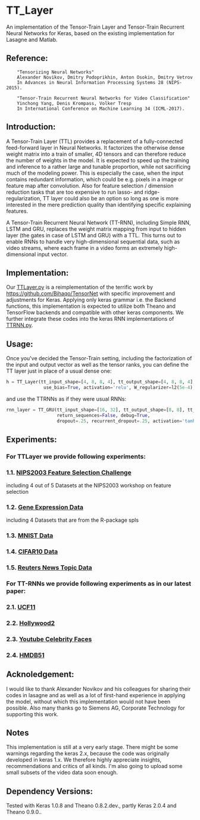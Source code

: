 # TT_Layer
An implementation of the Tensor-Train Layer and Tensor-Train Recurrent Neural Networks for Keras, based on the existing implementation for Lasagne and Matlab.

## Reference:
        "Tensorizing Neural Networks"
        Alexander Novikov, Dmitry Podoprikhin, Anton Osokin, Dmitry Vetrov
        In Advances in Neural Information Processing Systems 28 (NIPS-2015).

        "Tensor-Train Recurrent Neural Networks for Video Classification"
        Yinchong Yang, Denis Krompass, Volker Tresp
        In International Conference on Machine Learning 34 (ICML-2017).

## Introduction:
A Tensor-Train Layer (TTL) provides a replacement of a fully-connected feed-forward layer in Neural Networks. It factorizes the otherwise dense weight matrix into a train of smaller, 4D tensors and can therefore reduce the number of weights in the model. It is expected to speed up the training and inference to a rather large and tunable proportion, while not sacrificing much of the modeling power.
This is especially the case, when the input contains redundant information, which could be e.g. pixels in a image or feature map after convolution. Also for feature selection / dimension reduction tasks that are too expensive to run lasso- and ridge-regularization, TT layer could also be an option so long as one is more interested in the mere prediction quality than identifying specific explaining features.

A Tensor-Train Recurrent Neural Network (TT-RNN), including Simple RNN, LSTM and GRU, replaces the weight matrix mapping from input to hidden layer (the gates in case of LSTM and GRU) with a TTL. This turns out to enable RNNs to handle very high-dimensional sequential data, such as video streams, where each frame in a video forms an extremely high-dimensional input vector. 

## Implementation:
Our [TTLayer.py](../master/TTLayer.py) is a reimplementation of the terrific work by https://github.com/Bihaqo/TensorNet with specific improvement and adjustments for Keras. Applying only keras grammar i.e. the Backend functions, this implementation is expected to utilize both Theano and TensorFlow backends and compatible with other keras components. 
We further integrate these codes into the keras RNN implementations of [TTRNN.py](../master/TTRNN.py).  

## Usage:
Once you've decided the Tensor-Train setting, including the factorization of the input and output vector as well as the tensor ranks, you can define the TT layer just in place of a usual dense one:
```python
h = TT_Layer(tt_input_shape=[4, 8, 8, 4], tt_output_shape=[4, 8, 8, 4], tt_ranks=[1, 3, 3, 3, 1],
              use_bias=True, activation='relu', W_regularizer=l2(5e-4), debug=False, ortho_init=True)
```
and use the TTRNNs as if they were usual RNNs: 
```python
rnn_layer = TT_GRU(tt_input_shape=[16, 32], tt_output_shape=[8, 8], tt_ranks=[1, 3, 1],
                   return_sequences=False, debug=True,
                   dropout=.25, recurrent_dropout=.25, activation='tanh')
```

## Experiments:
### For TTLayer we provide following experiments: 
### 1.1. [NIPS2003 Feature Selection Challenge](../master/Experiment_NIPS2003.py)
  including 4 out of 5 Datasets at the NIPS2003 workshop on feature selection
### 1.2. [Gene Expression Data](../master/Experiment_GenExpress.py)
  including 4 Datasets that are from the R-package spls
### 1.3. [MNIST Data](../master/Experiment_MNIST.py)
### 1.4. [CIFAR10 Data](../master/Experiment_CIFAR10.py)
### 1.5. [Reuters News Topic Data](../master/Experiment_ReutersTopic.py)

### For TT-RNNs we provide following experiments as in our latest paper: 
### 2.1. [UCF11](../master/Experiment_UCF11.py)
### 2.2. [Hollywood2](../master/Experiment_Hollywood2.py)
### 2.3. [Youtube Celebrity Faces](../master/Experiment_CelebFaces.py)
### 2.4. [HMDB51](../master/Experiment_HMDB51.py)

## Acknoledgement:
I would like to thank Alexander Novikov and his colleagues for sharing their codes in lasagne and as well as a lot of first-hand experience in applying the model, without which this implementation would not have been possible. 
Also many thanks go to Siemens AG, Corporate Technology for supporting this work.

## Notes
This implementation is still at a very early stage. There might be some warnings regarding the keras 2.x, because the code was originally developed in keras 1.x. We therefore highly appreciate insights, recommendations and critics of all kinds.
I'm also going to upload some small subsets of the video data soon enough.

## Dependency Versions: 
Tested with Keras 1.0.8 and Theano 0.8.2.dev., partly Keras 2.0.4 and Theano 0.9.0..
